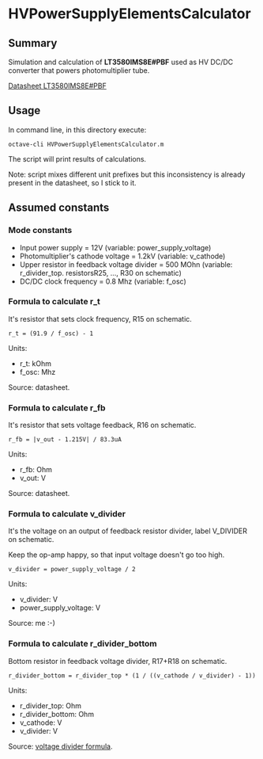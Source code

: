# HVPowerSupplyElementsCalculator

## Summary

Simulation and calculation of **LT3580IMS8E#PBF** used as HV DC/DC converter that powers photomultiplier tube.

[Datasheet LT3580IMS8E#PBF](https://www.tme.eu/Document/68ac11f4f26b33b9606fcb99dec7a7aa/LT3580IMS8EPBF.pdf)

## Usage

In command line, in this directory execute:

```octave-cli HVPowerSupplyElementsCalculator.m```

The script will print results of calculations.

Note: script mixes different unit prefixes but this inconsistency is already present in the datasheet, so I stick to it.

## Assumed constants

### Mode constants

- Input power supply = 12V (variable: power_supply_voltage)
- Photomultiplier's cathode voltage = 1.2kV (variable: v_cathode)
- Upper resistor in feedback voltage divider = 500 MOhn (variable: r_divider_top. resistorsR25, ..., R30 on schematic)
- DC/DC clock frequency = 0.8 Mhz (variable: f_osc)
      
### Formula to calculate r_t 

It's resistor that sets clock frequency, R15 on schematic.

```r_t = (91.9 / f_osc) - 1```

Units:

- r_t: kOhm
- f_osc: Mhz

Source: datasheet.

### Formula to calculate r_fb 

It's resistor that sets voltage feedback, R16 on schematic.

```r_fb = |v_out - 1.215V| / 83.3uA```

Units:

- r_fb: Ohm
- v_out: V

Source: datasheet.

### Formula to calculate v_divider 

It's the voltage on an output of feedback resistor divider, label V_DIVIDER on schematic.

Keep the op-amp happy, so that input voltage doesn't go too high.

```v_divider = power_supply_voltage / 2```

Units:

- v_divider: V
- power_supply_voltage: V

Source: me :-)

### Formula to calculate r_divider_bottom

Bottom resistor in feedback voltage divider, R17+R18 on schematic.

```r_divider_bottom = r_divider_top * (1 / ((v_cathode / v_divider) - 1))```

Units:

- r_divider_top: Ohm
- r_divider_bottom: Ohm
- v_cathode: V
- v_divider: V

Source: [voltage divider formula](https://en.wikipedia.org/wiki/Voltage_divider).
